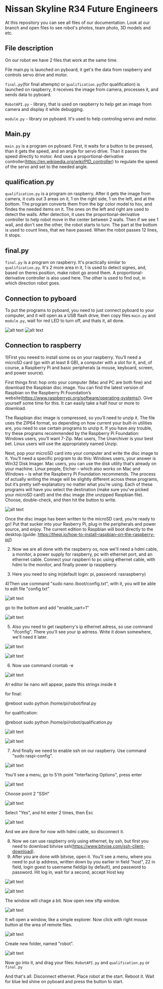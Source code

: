 # Nissan Skyline R34 Future Engineers
At this repository you can see all files of our documentation. Look at our branch and open files to see robot's photos, team photo, 3D models and etc.
## File description

On our robot we have 2 files that work at the same time. 

File main.py is launched on pyboard, it get's the data from raspberry and controls servo drive and motor. 

``final.py``(for final attempts) or ``qualification.py``(for qualification) is launched on raspberry, it receives the image from camera, processes it, and sends data to pyboard.

``RobotAPI.py`` - library, that is used on raspberry to help get an image from camera and display it while debugging.

``module.py`` - library on pyboard. It's used to help controling servo and motor.

## Main.py

``main.py`` is a program on pyboard. First, it waits for a button to be pressed, than it gets the speed, and an angle for servo drive. Than it passes the speed directly to motor. And uses a proportional-derivative controller(https://en.wikipedia.org/wiki/PID_controller) to regulate the speed of the servo and set to the needed angle. 

## qualification.py

``qualification.py`` is a program on raspberry. After it gets the image from camera, it cuts out 3 areas on it, 1 on the right side, 1 on the left, and at the bottom. The program converts them from the bgr color model to hsv, and findes the needed items on it. The ones on the left and right are used to detect the walls. After detection, it uses the proportional-derivative controller to help robot move in the center between 2 walls. Then if we see 1 wall, and don't see the other, the robot starts to turn. The part at the bottom is used to count lines, that we have passed. When the robot passes 12 lines, it stops.

## final.py
``final.py`` is a program on raspberry. It's practically similar to ``qualification.py``. It's 2 more area in it, 1 is used to detect signes, and, based on theres position, make robot go arond them. A proportional-derivative controller is also used here. The other is used to find out, in which direction robot goes.

## Connection to pyboard

To put the programs to pyboard, you need to just connect pyboard to your computer, and it will open as a USB flash drive, then copy files ``main.py`` and ``module.py``, wait for red LED to turn off, and thats it, all done.

![alt text](https://github.com/Ivan-5698/FE2022/blob/main/readme_photos/pyboard_1.png)
![alt text](https://github.com/Ivan-5698/FE2022/blob/main/readme_photos/pyboard_2.png)

## Connection to raspberry

1)First you neeed to install some os on your raspberry. You’ll need a microSD card (go with at least 8 GB), a computer with a slot for it, and, of course, a Raspberry Pi and basic peripherals (a mouse, keyboard, screen, and power source).

First things first: hop onto your computer (Mac and PC are both fine) and download the Raspbian disc image. You can find the latest version of Raspbian on the Raspberry Pi Foundation’s website(https://www.raspberrypi.org/software/operating-systems/). Give yourself some time for this. It can easily take a half hour or more to download.

The Raspbian disc image is compressed, so you’ll need to unzip it. The file uses the ZIP64 format, so depending on how current your built-in utilities are, you need to use certain programs to unzip it. If you have any trouble, try these programs recommended by the Raspberry Pi Foundation:
Windows users, you’ll want 7-Zip.
Mac users, The Unarchiver is your best bet.
Linux users will use the appropriately named Unzip.

Next, pop your microSD card into your computer and write the disc image to it. You’ll need a specific program to do this:
Windows users, your answer is Win32 Disk Imager.
Mac users, you can use the disk utility that’s already on your machine.
Linux people, Etcher – which also works on Mac and Windows – is what the Raspberry Pi Foundation recommends.
The process of actually writing the image will be slightly different across these programs, but it’s pretty self-explanatory no matter what you’re using. Each of these programs will have you select the destination (make sure you’ve picked your microSD card!) and the disc image (the unzipped Raspbian file). Choose, double-check, and then hit the button to write.

![alt text](https://github.com/Ivan-5698/FE2022/blob/main/readme_photos/win32-disk-imager-raspbian.png)

Once the disc image has been written to the microSD card, you’re ready to go! Put that sucker into your Rasberry Pi, plug in the peripherals and power source, and enjoy. The current edition to Raspbian will boot directly to the desktop.(guide: https://thepi.io/how-to-install-raspbian-on-the-raspberry-pi/)

2) Now we are all done with the raspberry os, now we'll need a hdmi cable, a monitor, a power supply for raspberry, pc with ethernet port, and an ethernet cable.
Connect your raspberri to pc using ethernet cable, with hdmi to the monitor, and finally power ip rasppberry.

3) Here you need to sing in(default login: pi, password: rasraspberry)

4)Then use command "sudo nano /boot/config.txt", with it, you will be able to edit file "config.txt"

![alt text](https://github.com/Ivan-5698/FE2022/blob/main/readme_photos/boot_txt_1.png)

go to the bottom and add "enable_uart=1"

![alt text](https://github.com/Ivan-5698/FE2022/blob/main/readme_photos/boot_2.png)

5) Also you need to get raspberry's ip ethernet adress, so use command "ifconfig". There you'll see your ip adrress. Write it down somewhere, we'll need it later.

![alt text](https://github.com/Ivan-5698/FE2022/blob/main/readme_photos/ifconfig_1.png)

![alt text](https://github.com/Ivan-5698/FE2022/blob/main/readme_photos/ifconfig_2.png)

6) Now use command crontab -e

![alt text](https://github.com/Ivan-5698/FE2022/blob/main/readme_photos/crontab.png)

Aт editor lie nano will appear, paste this strings inside it

for final:

@reboot sudo python /home/pi/robot/final.py

for qualification:

@reboot sudo python /home/pi/robot/qualification.py

![alt text](https://github.com/Ivan-5698/FE2022/blob/main/readme_photos/crontab_1.png)

![alt text](https://github.com/Ivan-5698/FE2022/blob/main/readme_photos/crontab_2.png)

7) And finally we need to enable ssh on our raspberry. Use command "sudo raspi-config".

![alt text](https://github.com/Ivan-5698/FE2022/blob/main/readme_photos/ssh_1.png)

You'll see a menu, go to 5'th point "Interfacing Options", press enter

![alt text](https://github.com/Ivan-5698/FE2022/blob/main/readme_photos/raspi-config-interfacing-options.png)

Choose point 2 "SSH"

![alt text](https://github.com/Ivan-5698/FE2022/blob/main/readme_photos/raspi-config-ssh.png)

Select "Yes", and hit enter 2 times, then Esc

![alt text](https://github.com/Ivan-5698/FE2022/blob/main/readme_photos/readme_photos/ssh_2.png)

And we are done for now with hdmi cable, so disconnect it.

8) Now we can use raspberry only using ethernet, by ssh, but first you need to download bitvise ssh(https://www.bitvise.com/ssh-client-download).
9) After you are done with bitvise, open it. You'll see a menu, where you need to put ip address, written down by you earlier in field "host", 22 in field, login goest to username field(pi by default), and password to password. Hit log in, wait for a second, accept Host key

![alt text](https://github.com/Ivan-5698/FE2022/blob/main/readme_photos/readme_photos/bitvise_1.png)

![alt text](https://github.com/Ivan-5698/FE2022/blob/main/readme_photos/readme_photos/bitvise_2.png)

The window will chage a bit. Now open new sftp window.

![alt text](https://github.com/Ivan-5698/FE2022/blob/main/readme_photos/readme_photos/bitvise_3.png)

It wll open a window, like a simple explorer. Now click with right mouse button at the area of remote files.

![alt text](https://github.com/Ivan-5698/FE2022/blob/main/readme_photos/files_1.png)

Create new folder, named "robot".

![alt text](https://github.com/Ivan-5698/FE2022/blob/main/readme_photos/files_2.png)

Now go into it, and drag your files: ``RobotAPI.py`` and ``qualification.py`` or ``final.py``

And that's all. Disconnect ethernet. Place robot at the start. Reboot it. Wait for blue led shine on pyboard and press the button to start.
